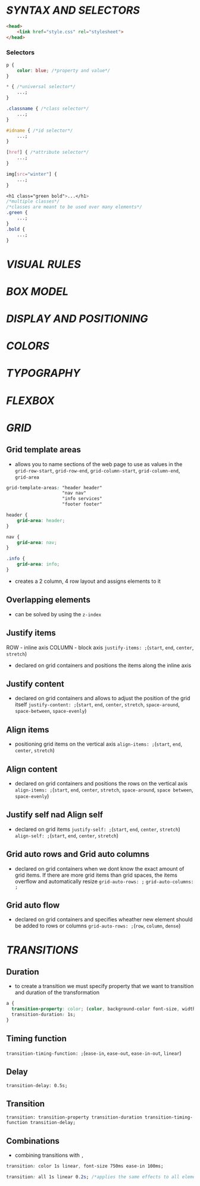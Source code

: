 # *SYNTAX AND SELECTORS*
```HTML
<head>
    <link href="style.css" rel="stylesheet">
</head>
```
### Selectors
```CSS
p {
    color: blue; /*property and value*/
}

* { /*universal selector*/
    ...;
}

.classname { /*class selector*/
    ...;
}

#idname { /*id selector*/
    ...;
}

[href] { /*attribute selector*/
    ...;
}

img[src="winter"] {
    ...;
}
```

```CSS
<h1 class="green bold">...</h1>
/*multiple classes*/
/*classes are meant to be used over many elements*/
.green {
    ...;
}
.bold {
    ...;
}
```
# *VISUAL RULES*
# *BOX MODEL*
# *DISPLAY AND POSITIONING*
# *COLORS*
# *TYPOGRAPHY* 
# *FLEXBOX*
# *GRID*
## Grid template areas
- allows you to name sections of the web page to use as values in the `grid-row-start`, `grid-row-end`, `grid-column-start`, `grid-column-end`, `grid-area`
```CSS
grid-template-areas: "header header"
                     "nav nav"
                     "info services"
                     "footer footer"

header {
    grid-area: header;
}

nav {
    grid-area: nav;
}

.info {
    grid-area: info;
}
```
- creates a 2 column, 4 row layout and assigns elements to it
## Overlapping elements
- can be solved by using the `z-index` 
## Justify items
ROW - inline axis
COLUMN - block axis
`justify-items: ;`(`start`, `end`, `center`, `stretch`)
- declared on grid containers and positions the items along the inline axis
## Justify content
- declared on grid containers and allows to adjust the position of the grid itself
`justify-content: ;`(`start`, `end`, `center`, `stretch`, `space-around`, `space-between`, `space-evenly`)
## Align items
- positioning grid items on the vertical axis
`align-items: ;`(`start`, `end`, `center`, `stretch`)
## Align content
- declared on grid containers and positions the rows on the vertical axis
`align-items: ;`(`start`, `end`, `center`, `stretch`, `space-around`, `space between`, `space-evenly`)
## Justify self nad Align self
- declared on grid items 
`justify-self: ;`(`start`, `end`, `center`, `stretch`)
`align-self: ;`(`start`, `end`, `center`, `stretch`)
## Grid auto rows and Grid auto columns
- declared on grid containers when we dont know the exact amount of grid items. If there are more grid items than grid spaces, the items overflow and automatically resize
`grid-auto-rows: ;`
`grid-auto-columns: ;`
## Grid auto flow
- declared on grid containers and specifies wheather new element should be added to rows or columns
`grid-auto-rows: ;`(`row`, `column`, `dense`)
# *TRANSITIONS*
## Duration
- to create a transition we must specify property that we want to transition and duration of the transformation
```CSS
a {
  transition-property: color; (color, background-color font-size, width, height)
  transition-duration: 1s;
}
```
## Timing function
`transition-timing-function: ;`(`ease-in`, `ease-out`, `ease-in-out`, `linear`)
## Delay
`transition-delay: 0.5s;`
## Transition
`transition: transition-property transition-duration transition-timing-function transition-delay;`
## Combinations
- combining transitions with `,`
```CSS
transition: color 1s linear, font-size 750ms ease-in 100ms;

transition: all 1s linear 0.2s; /*applies the same effects to all elements*/
```